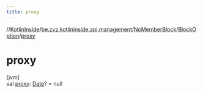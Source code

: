 ```yaml
---
title: proxy
---
```

//[KotlinInside](../../../../index.html)/[be.zvz.kotlininside.api.management](../../index.html)/[NoMemberBlock](../index.html)/[BlockOption](index.html)/[proxy](proxy.html)



# proxy



[jvm]\
val [proxy](proxy.html): [Date](https://docs.oracle.com/javase/7/docs/api/java/util/Date.html)? = null




